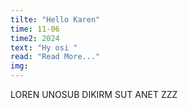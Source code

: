```yaml
---
tilte: "Hello Karen"
time: 11-06
time2: 2024
text: "Hy osi "
read: "Read More..."
img:
---
```


LOREN UNOSUB DIKIRM SUT ANET ZZZ